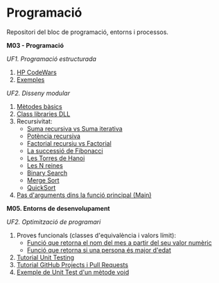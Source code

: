 # Programació
Repositori del bloc de programació, entorns i processos.

**M03 - Programació**

*UF1. Programació estructurada*
1. [HP CodeWars](https://github.com/RaquelAlamanITB/bloc-programacio/tree/main/m03programacio/HP%20CodeWars)
2. [Exemples](https://github.com/RaquelAlamanITB/bloc-programacio/tree/main/m03programacio/uf1)

*UF2. Disseny modular*
1. [Mètodes bàsics](https://github.com/RaquelAlamanITB/bloc-programacio/tree/main/m03programacio/uf2)
2. [Class libraries DLL](https://github.com/RaquelAlamanITB/bloc-programacio/tree/main/m03programacio/uf2/UtilsLibrary)
3. Recursivitat:
   - [Suma recursiva vs Suma iterativa](https://github.com/RaquelAlamanITB/bloc-programacio/blob/main/m03programacio/uf2/Recursivitat/SumaRecIt.cs)
   - [Potència recursiva](https://github.com/RaquelAlamanITB/bloc-programacio/blob/main/m03programacio/uf2/Recursivitat/PotenciaRec.cs)
   - [Factorial recursiu vs Factorial](https://github.com/RaquelAlamanITB/bloc-programacio/blob/main/m03programacio/uf2/Recursivitat/FactorialRecIt.cs)
   - [La successió de Fibonacci](https://github.com/RaquelAlamanITB/bloc-programacio/blob/main/m03programacio/uf2/Recursivitat/FibonacciSeries.cs)
   - [Les Torres de Hanoi](https://github.com/RaquelAlamanITB/bloc-programacio/blob/main/m03programacio/uf2/Recursivitat/HanoiTowers.cs)
   - [Les N reines](https://github.com/RaquelAlamanITB/bloc-programacio/blob/main/m03programacio/uf2/Recursivitat/NQueens.cs)
   - [Binary Search](https://github.com/RaquelAlamanITB/bloc-programacio/blob/main/m03programacio/uf2/Recursivitat/BinarySearch.cs)
   - [Merge Sort](https://github.com/RaquelAlamanITB/bloc-programacio/blob/main/m03programacio/uf2/Recursivitat/MergeSort.cs)
   - [QuickSort](https://github.com/RaquelAlamanITB/bloc-programacio/blob/main/m03programacio/uf2/Recursivitat/QuickSort.cs)
4. [Pas d'arguments dins la funció principal (Main)](https://github.com/RaquelAlamanITB/bloc-programacio/blob/main/m03programacio/uf2/ParsArgs/parse_args.md)

**M05. Entorns de desenvolupament**

*UF2. Optimització de programari*
1. Proves funcionals (classes d'equivalència i valors límit):
   - [Funció que retorna el nom del mes a partir del seu valor numèric](https://github.com/RaquelAlamanITB/bloc-programacio/blob/main/m05entorns/uf2/classes_equivalencia.md)
   - [Funció que retorna si una persona és major d'edat](https://github.com/RaquelAlamanITB/bloc-programacio/blob/main/m05entorns/uf2/IsOfAge/classes_equivalencia_dos.md)
2. [Tutorial Unit Testing](https://github.com/RaquelAlamanITB/bloc-programacio/blob/master/m05entorns/uf2/AC1_MSTest/README.md)
3. [Tutorial GitHub Projects i Pull Requests](https://github.com/RaquelAlamanITB/bloc-programacio/blob/master/m05entorns/uf2/github_projects_pr.md)
4. [Exemple de Unit Test d'un mètode void](https://github.com/RaquelAlamanITB/bloc-programacio/tree/main/m05entorns/uf2/Void_Method_Test)
